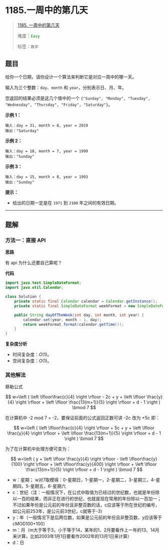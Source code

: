 # 1185.一周中的第几天

> [1185. 一周中的第几天](https://leetcode.cn/problems/day-of-the-week/)
>
> 难度：<font color=green>`Easy`</font>
>
> 标签：`数学`

## 题目

给你一个日期，请你设计一个算法来判断它是对应一周中的哪一天。

输入为三个整数：`day`、`month` 和 `year`，分别表示日、月、年。

您返回的结果必须是这几个值中的一个 `{"Sunday", "Monday", "Tuesday", "Wednesday", "Thursday", "Friday", "Saturday"}`。

**示例 1：**

```
输入：day = 31, month = 8, year = 2019
输出："Saturday"
```

**示例 2：**

```
输入：day = 18, month = 7, year = 1999
输出："Sunday"
```

**示例 3：**

```
输入：day = 15, month = 8, year = 1993
输出："Sunday"
```

**提示：**

* 给出的日期一定是在 `1971` 到 `2100` 年之间的有效日期。

--------------------

## 题解

### 方法一：直接 API

**思路**

有 api 为什么还要自己算呢？

**代码**

```java
import java.text.SimpleDateFormat;
import java.util.Calendar;

class Solution {
    private static final Calendar calendar = Calendar.getInstance();
    private static final SimpleDateFormat weekFormat = new SimpleDateFormat("EEEE");

    public String dayOfTheWeek(int day, int month, int year) {
        calendar.set(year, month - 1, day);
        return weekFormat.format(calendar.getTime());
    }
}
```

**复杂度分析**

- 时间复杂度：$O(1)$。
- 空间复杂度：$O(1)$。

### 其他解法

蔡勒公式

$$
w=\left ( \left \lfloor\frac{c}{4}  \right \rfloor - 2c + y + \left \lfloor \frac{y}{4} \right \rfloor + \left \lfloor \frac{13(m+1)}{5}  \right \rfloor + d - 1 \right ) \bmod 7
$$

在计算机中 -2 mod 7 = -2，要保证前面的公式返回正数可讲 -2c 改为 +5c 即：

$$
w=\left ( \left \lfloor\frac{c}{4}  \right \rfloor + 5c + y + \left \lfloor \frac{y}{4} \right \rfloor + \left \lfloor \frac{13(m+1)}{5}  \right \rfloor + d - 1 \right ) \bmod 7
$$

为了在计算机中处理方便可变为：

$$
w=\left ( y + \left \lfloor \frac{y}{4} \right \rfloor - \left \lfloor\frac{y}{100}  \right \rfloor + \left \lfloor\frac{y}{400}  \right \rfloor + \left \lfloor \frac{13(m+1)}{5}  \right \rfloor + d - 1 \right ) \bmod 7
$$

- w：星期； w对7取模得：0-星期日，1-星期一，2-星期二，3-星期三，4-星期四，5-星期五，6-星期六
- c：世纪（注：一般情况下，在公式中取值为已经过的世纪数，也就是年份除以一百的结果，而非正在进行的世纪，也就是现在常用的年份除以一百加一；不过如果年份是公元前的年份且非整百数的话，c应该等于所在世纪的编号，如公元前253年，是公元前3世纪，c就等于-3）
- y：年（一般情况下是后两位数，如果是公元前的年份且非整百数，y应该等于cMOD100+100）
- m：月（m大于等于3，小于等于14，某年的1、2月要看作上一年的13、14月来计算，比如2003年1月1日要看作2002年的13月1日来计算）
- d：日
